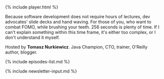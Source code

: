 {% include player.html %}

Because software development does not require hours of lectures, dev advocates' slide decks and hand waving.
For those of you, who want to combat FOMO, while brushing your teeth.
256 seconds is plenty of time.
If I can't explain something within this time frame, it's either too complex, or I don't understand it myself.

Hosted by **Tomasz Nurkiewicz**. Java Champion, CTO, trainer, O'Reilly author, blogger.

{% include episodes-list.md %}

{% include newsletter-input.md %}
